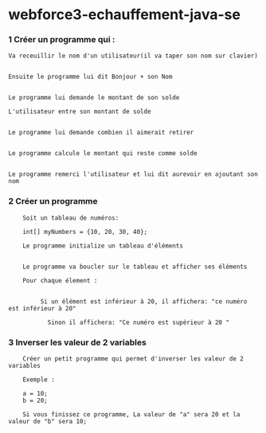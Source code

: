 # webforce3-echauffement-java-se

### 1 Créer un programme qui :

    Va receuillir le nom d'un utilisateur(il va taper son nom sur clavier)
    
    
    Ensuite le programme lui dit Bonjour + son Nom
    
    
    Le programme lui demande le montant de son solde
    
    L'utilisateur entre son montant de solde
    
    
    Le programme lui demande combien il aimerait retirer
    
    
    Le programme calcule le montant qui reste comme solde
    
    
    Le programme remerci l'utilisateur et lui dit aurevoir en ajoutant son nom
    
    
    
   ### 2 Créer un programme
        
        Soit un tableau de numéros:
        
        int[] myNumbers = {10, 20, 30, 40};
   
        Le programme initialize un tableau d'éléments
   
   
        Le programme va boucler sur le tableau et afficher ses éléments
        
        Pour chaque élement :
        
        
             Si un élément est inférieur à 20, il affichera: "ce numéro est inférieur à 20"
        
               Sinon il affichera: "Ce numéro est supérieur à 20 "
   
   
   
   ### 3 Inverser les valeur de 2 variables
   
    
        Créer un petit programme qui permet d'inverser les valeur de 2 variables
        
        Exemple :
        
        a = 10;
        b = 20;
        
        Si vous finissez ce programme, La valeur de "a" sera 20 et la valeur de "b" sera 10; 
    
